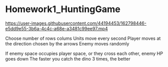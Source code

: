 # Homework1_HuntingGame

https://user-images.githubusercontent.com/44194453/162798446-e5dd9e55-3b6a-4c4c-a68e-a3481c99ee97.mp4

Choose number of rows colums
Units move every second
Player moves at the direction chosen by the arrows
Enemy moves randomly

If enemy space occupies player space, or they cross each other, enemy HP goes down
The faster you catch the dino 3 times, the better
